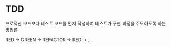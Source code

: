 # TDD

프로덕션 코드보다 테스트 코드를 먼저 작성하여 테스트가 구현 과정을 주도하도록 하는 방법론

RED -> GREEN -> REFACTOR -> RED -> ...



